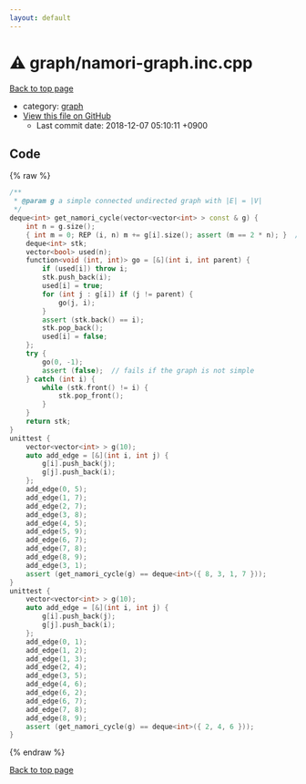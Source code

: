 ```yaml
---
layout: default
---
```


<!-- mathjax config similar to math.stackexchange -->
<script type="text/javascript" async
  src="https://cdnjs.cloudflare.com/ajax/libs/mathjax/2.7.5/MathJax.js?config=TeX-MML-AM_CHTML">
</script>
<script type="text/x-mathjax-config">
  MathJax.Hub.Config({
    TeX: { equationNumbers: { autoNumber: "AMS" }},
    tex2jax: {
      inlineMath: [ ['$','$'] ],
      processEscapes: true
    },
    "HTML-CSS": { matchFontHeight: false },
    displayAlign: "left",
    displayIndent: "2em"
  });
</script>

<script type="text/javascript" src="https://cdnjs.cloudflare.com/ajax/libs/jquery/3.4.1/jquery.min.js"></script>
<script src="https://cdn.jsdelivr.net/npm/jquery-balloon-js@1.1.2/jquery.balloon.min.js" integrity="sha256-ZEYs9VrgAeNuPvs15E39OsyOJaIkXEEt10fzxJ20+2I=" crossorigin="anonymous"></script>
<script type="text/javascript" src="../../assets/js/copy-button.js"></script>
<link rel="stylesheet" href="../../assets/css/copy-button.css" />


# :warning: graph/namori-graph.inc.cpp
<a href="../../index.html">Back to top page</a>

* category: <a href="../../index.html#f8b0b924ebd7046dbfa85a856e4682c8">graph</a>
* <a href="{{ site.github.repository_url }}/blob/master/graph/namori-graph.inc.cpp">View this file on GitHub</a>
    - Last commit date: 2018-12-07 05:10:11 +0900




## Code
{% raw %}
```cpp
/**
 * @param g a simple connected undirected graph with |E| = |V|
 */
deque<int> get_namori_cycle(vector<vector<int> > const & g) {
    int n = g.size();
    { int m = 0; REP (i, n) m += g[i].size(); assert (m == 2 * n); }  // assume the namori-ty
    deque<int> stk;
    vector<bool> used(n);
    function<void (int, int)> go = [&](int i, int parent) {
        if (used[i]) throw i;
        stk.push_back(i);
        used[i] = true;
        for (int j : g[i]) if (j != parent) {
            go(j, i);
        }
        assert (stk.back() == i);
        stk.pop_back();
        used[i] = false;
    };
    try {
        go(0, -1);
        assert (false);  // fails if the graph is not simple
    } catch (int i) {
        while (stk.front() != i) {
            stk.pop_front();
        }
    }
    return stk;
}
unittest {
    vector<vector<int> > g(10);
    auto add_edge = [&](int i, int j) {
        g[i].push_back(j);
        g[j].push_back(i);
    };
    add_edge(0, 5);
    add_edge(1, 7);
    add_edge(2, 7);
    add_edge(3, 8);
    add_edge(4, 5);
    add_edge(5, 9);
    add_edge(6, 7);
    add_edge(7, 8);
    add_edge(8, 9);
    add_edge(3, 1);
    assert (get_namori_cycle(g) == deque<int>({ 8, 3, 1, 7 }));
}
unittest {
    vector<vector<int> > g(10);
    auto add_edge = [&](int i, int j) {
        g[i].push_back(j);
        g[j].push_back(i);
    };
    add_edge(0, 1);
    add_edge(1, 2);
    add_edge(1, 3);
    add_edge(2, 4);
    add_edge(3, 5);
    add_edge(4, 6);
    add_edge(6, 2);
    add_edge(6, 7);
    add_edge(7, 8);
    add_edge(8, 9);
    assert (get_namori_cycle(g) == deque<int>({ 2, 4, 6 }));
}

```
{% endraw %}

<a href="../../index.html">Back to top page</a>

